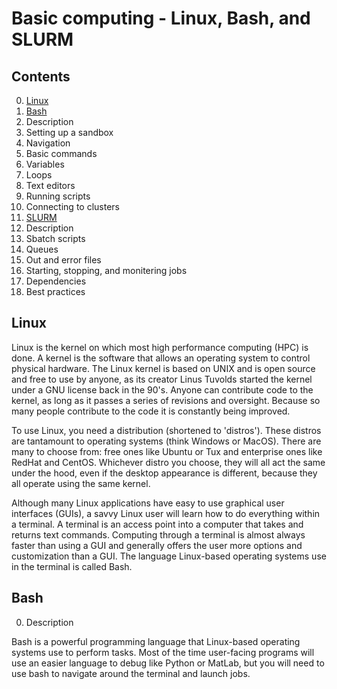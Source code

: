 # Basic computing - Linux, Bash, and SLURM
## Contents
0. [Linux](#linux)
0. [Bash](#bash)
  0. Description
  0. Setting up a sandbox
  0. Navigation
  0. Basic commands
  0. Variables
  0. Loops
  0. Text editors
  0. Running scripts
  0. Connecting to clusters
0. [SLURM](#slurm)
  0. Description
  0. Sbatch scripts
  0. Queues
  0. Out and error files
  0. Starting, stopping, and monitering jobs
  0. Dependencies
  0. Best practices

## Linux
Linux is the kernel on which most high performance computing (HPC) is done. A kernel is the software that allows an operating system to control physical hardware. The Linux kernel is based on UNIX and is open source and free to use by anyone, as its creator Linus Tuvolds started the kernel under a GNU license back in the 90's. Anyone can contribute code to the kernel, as long as it passes a series of revisions and oversight. Because so many people contribute to the code it is constantly being improved.

To use Linux, you need a distribution (shortened to 'distros'). These distros are tantamount to operating systems (think Windows or MacOS). There are many to choose from: free ones like Ubuntu or Tux and enterprise ones like RedHat and CentOS. Whichever distro you choose, they will all act the same under the hood, even if the desktop appearance is different, because they all operate using the same kernel.

Although many Linux applications have easy to use graphical user interfaces (GUIs), a savvy Linux user will learn how to do everything within a terminal. A terminal is an access point into a computer that takes and returns text commands. Computing through a terminal is almost always faster than using a GUI and generally offers the user more options and customization than a GUI. The language Linux-based operating systems use in the terminal is called Bash.

## Bash
0. Description

Bash is a powerful programming language that Linux-based operating systems use to perform tasks. Most of the time user-facing programs will use an easier language to debug like Python or MatLab, but you will need to use bash to navigate around the terminal and launch jobs.
